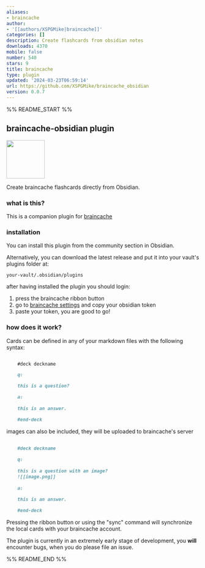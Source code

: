 ```yaml
---
aliases:
- braincache
author:
- '[[authors/XSPGMike|braincache]]'
categories: []
description: Create flashcards from obsidian notes
downloads: 4370
mobile: false
number: 540
stars: 9
title: braincache
type: plugin
updated: '2024-03-23T06:59:14'
url: https://github.com/XSPGMike/braincache_obsidian
version: 0.0.7
---
```


%% README_START %%

## braincache-obsidian plugin
<img src="https://braincache.co/assets/android-chrome-192x192-b2528bb3.png" width=100/>

Create braincache flashcards directly from Obsidian.

### what is this?

This is a companion plugin for [braincache](https://braincache.co)

### installation

You can install this plugin from the community section in Obsidian.

Alternatively, you can download the latest release and put it into your vault's plugins folder at:

`your-vault/.obsidian/plugins`

after having installed the plugin you should login:
1. press the braincache ribbon button
2. go to [braincache settings](https://braincache.co/settings) and copy your obsidian token
3. paste your token, you are good to go!

### how does it work?

Cards can be defined in any of your markdown files with the following syntax:

```md

  	#deck deckname

  	q:

  	this is a question?

  	a:
	
	this is an answer.

	#end-deck
```

images can also be included, they will be uploaded to braincache's server

```md
	
	#deck deckname
	
	q:
	
	this is a question with an image?
	![[image.png]]
	
	a:
	
	this is an answer.

	#end-deck
```

Pressing the ribbon button or using the "sync" command will synchronize the local cards with your braincache account.

The plugin is currently in an extremely early stage of development, you **will** encounter bugs, when you do please file an issue.


%% README_END %%